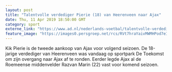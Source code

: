 ```yaml
---
layout: post
title: "Talentvolle verdediger Pierie (18) van Heerenveen naar Ajax"
date: Thu, 11 Apr 2019 18:50:00 GMT
category: sport
externe_link: "https://www.ad.nl/nederlands-voetbal/talentvolle-verdediger-pierie-18-van-heerenveen-naar-ajax~a32c61e4/"
feature_image: "https://images0.persgroep.net/rcs/RVt7hraYaivMWMHPod7eI9lD-B8/diocontent/145029589/_fitwidth/400/?appId=21791a8992982cd8da851550a453bd7f&quality=0.7"
---
```


Kik Pierie is de tweede aankoop van Ajax voor volgend seizoen. De 18-jarige verdediger van Heerenveen was vandaag op sportpark De Toekomst om zijn overgang naar Ajax af te ronden. Eerder legde Ajax al de Roemeense middenvelder Razvan Marin (22) vast voor komend seizoen.
